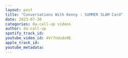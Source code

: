 ```yaml
---
layout: post
title: "Conversations With Kenny : SUMMER SLAM Card"
date: 2023-07-30
categories: da-call-up videos
author: da-call-up
spotify_track_id: 
youtube_video_id: 4Vr7nUudx9E
apple_track_id: 
youtube_metadata: 
---
```

